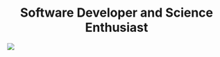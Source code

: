 <h1 align='center'>Software Developer and Science Enthusiast</h1>

<img src ="https://user-images.githubusercontent.com/40803253/91255594-c51ee380-e72a-11ea-8a92-0bff0d2a54e0.jpg"/>


